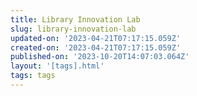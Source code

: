 ```yaml
---
title: Library Innovation Lab
slug: library-innovation-lab
updated-on: '2023-04-21T07:17:15.059Z'
created-on: '2023-04-21T07:17:15.059Z'
published-on: '2023-10-20T14:07:03.064Z'
layout: '[tags].html'
tags: tags
---
```



